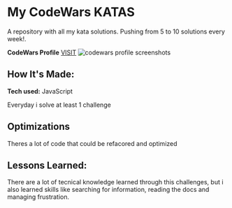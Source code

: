 # My CodeWars KATAS
A repository with all my kata solutions.
Pushing from 5 to 10 solutions every week!.

**CodeWars Profile** [VISIT](https://www.codewars.com/users/AndresGonzalez)
![codewars profile screenshots](https://raw.githubusercontent.com/andresgonzalezarbildi/CodeWars-katas/main/CodeWars.png)

## How It's Made:

**Tech used:** JavaScript

Everyday i solve at least 1 challenge

## Optimizations

Theres a lot of code that could be refacored and optimized

## Lessons Learned:

There are a lot of tecnical knowledge learned through this challenges, but i also learned skills like searching for information, reading the docs and managing frustration.
